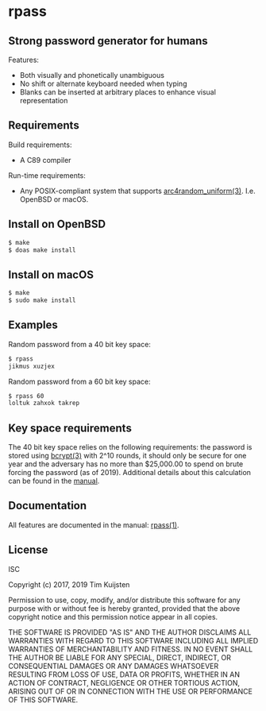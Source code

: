 # rpass

## Strong password generator for humans

Features:
* Both visually and phonetically unambiguous
* No shift or alternate keyboard needed when typing
* Blanks can be inserted at arbitrary places to enhance visual representation

## Requirements

Build requirements:
* A C89 compiler

Run-time requirements:
* Any POSIX-compliant system that supports [arc4random_uniform(3)]. I.e. OpenBSD
  or macOS.

## Install on OpenBSD
```sh
$ make
$ doas make install
```

## Install on macOS
```sh
$ make
$ sudo make install
```

## Examples
Random password from a 40 bit key space:
```sh
$ rpass
jikmus xuzjex
```

Random password from a 60 bit key space:
```sh
$ rpass 60
loltuk zahxok takrep
```

## Key space requirements
The 40 bit key space relies on the following requirements: the
password is stored using [bcrypt(3)] with 2^10 rounds, it should only be
secure for one year and the adversary has no more than $25,000.00 to
spend on brute forcing the password (as of 2019). Additional details about this
calculation can be found in the [manual].

## Documentation

All features are documented in the manual: [rpass(1)].

## License

ISC

Copyright (c) 2017, 2019 Tim Kuijsten

Permission to use, copy, modify, and/or distribute this software for any
purpose with or without fee is hereby granted, provided that the above
copyright notice and this permission notice appear in all copies.

THE SOFTWARE IS PROVIDED "AS IS" AND THE AUTHOR DISCLAIMS ALL WARRANTIES
WITH REGARD TO THIS SOFTWARE INCLUDING ALL IMPLIED WARRANTIES OF
MERCHANTABILITY AND FITNESS. IN NO EVENT SHALL THE AUTHOR BE LIABLE FOR
ANY SPECIAL, DIRECT, INDIRECT, OR CONSEQUENTIAL DAMAGES OR ANY DAMAGES
WHATSOEVER RESULTING FROM LOSS OF USE, DATA OR PROFITS, WHETHER IN AN
ACTION OF CONTRACT, NEGLIGENCE OR OTHER TORTIOUS ACTION, ARISING OUT OF
OR IN CONNECTION WITH THE USE OR PERFORMANCE OF THIS SOFTWARE.


[arc4random_uniform(3)]: https://man.openbsd.org/arc4random_uniform.3
[bcrypt(3)]: https://man.openbsd.org/bcrypt.3
[rpass(1)]: https://netsend.nl/rpass/rpass.1.html
[manual]: https://netsend.nl/rpass/rpass.1.html
